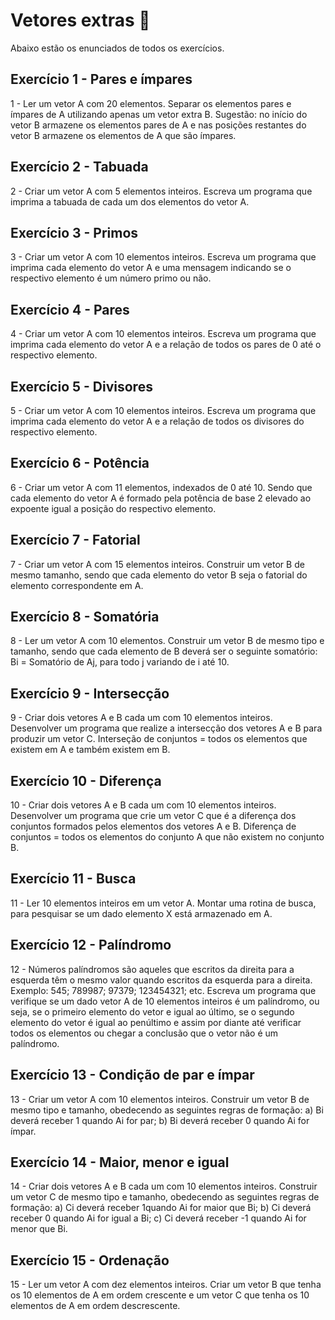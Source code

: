 
# Vetores extras 🌸

Abaixo estão os enunciados de todos os exercícios.
## Exercício 1 - Pares e ímpares
1 - Ler um vetor A com 20 elementos. Separar os elementos pares e ímpares de
A utilizando apenas um vetor extra B. Sugestão: no início do vetor B
armazene os elementos pares de A e nas posições restantes do vetor B
armazene os elementos de A que são ímpares.

## Exercício 2 - Tabuada
2 - Criar um vetor A com 5 elementos inteiros. Escreva um programa que
imprima a tabuada de cada um dos elementos do vetor A.

## Exercício 3 - Primos
3 - Criar um vetor A com 10 elementos inteiros. Escreva um programa que
imprima cada elemento do vetor A e uma mensagem indicando se o
respectivo elemento é um número primo ou não.

## Exercício 4 - Pares
4 - Criar um vetor A com 10 elementos inteiros. Escreva um programa que
imprima cada elemento do vetor A e a relação de todos os pares de 0 até o
respectivo elemento.

## Exercício 5 - Divisores
5 - Criar um vetor A com 10 elementos inteiros. Escreva um programa que
imprima cada elemento do vetor A e a relação de todos os divisores do
respectivo elemento.

## Exercício 6 - Potência
6 - Criar um vetor A com 11 elementos, indexados de 0 até 10. Sendo que cada
elemento do vetor A é formado pela potência de base 2 elevado ao expoente
igual a posição do respectivo elemento.

## Exercício 7 - Fatorial
7 - Criar um vetor A com 15 elementos inteiros. Construir um vetor B de
mesmo tamanho, sendo que cada elemento do vetor B seja o fatorial do
elemento correspondente em A.


## Exercício 8 - Somatória
8 - Ler um vetor A com 10 elementos. Construir um vetor B de mesmo tipo e
tamanho, sendo que cada elemento de B deverá ser o seguinte somatório:
Bi = Somatório de Aj, para todo j variando de i até 10.

## Exercício 9 - Intersecção
9 - Criar dois vetores A e B cada um com 10 elementos inteiros. Desenvolver
um programa que realize a intersecção dos vetores A e B para produzir um
vetor C. Interseção de conjuntos = todos os elementos que existem em A e
também existem em B.

## Exercício 10 - Diferença
10 - Criar dois vetores A e B cada um com 10 elementos inteiros. Desenvolver
um programa que crie um vetor C que é a diferença dos conjuntos formados
pelos elementos dos vetores A e B. Diferença de conjuntos = todos os
elementos do conjunto A que não existem no conjunto B.

## Exercício 11 - Busca
11 - Ler 10 elementos inteiros em um vetor A. Montar uma rotina de busca, para
pesquisar se um dado elemento X está armazenado em A.

## Exercício 12 - Palíndromo
12 - Números palíndromos são aqueles que escritos da direita para a esquerda
têm o mesmo valor quando escritos da esquerda para a direita. Exemplo:
545; 789987; 97379; 123454321; etc. Escreva um programa que verifique
se um dado vetor A de 10 elementos inteiros é um palíndromo, ou seja, se o
primeiro elemento do vetor e igual ao último, se o segundo elemento do
vetor é igual ao penúltimo e assim por diante até verificar todos os
elementos ou chegar a conclusão que o vetor não é um palíndromo.

## Exercício 13 - Condição de par e ímpar
13 - Criar um vetor A com 10 elementos inteiros. Construir um vetor B de
mesmo tipo e tamanho, obedecendo as seguintes regras de formação: a)
Bi deverá receber 1 quando Ai for par; b) Bi deverá receber 0 quando Ai for
ímpar.

## Exercício 14 - Maior, menor e igual
14 - Criar dois vetores A e B cada um com 10 elementos inteiros. Construir um
vetor C de mesmo tipo e tamanho, obedecendo as seguintes regras de
formação: a) Ci deverá receber 1quando Ai for maior que Bi; b) Ci deverá
receber 0 quando Ai for igual a Bi; c) Ci deverá receber -1 quando Ai for
menor que Bi.

## Exercício 15 - Ordenação
15 - Ler um vetor A com dez elementos inteiros. Criar um vetor B que tenha os
10 elementos de A em ordem crescente e um vetor C que tenha os 10
elementos de A em ordem descrescente.
